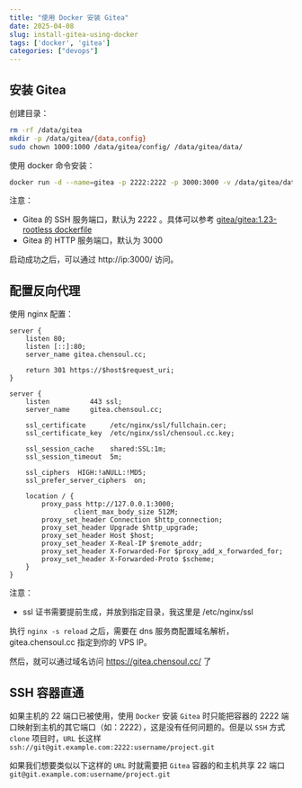 ```yaml
---
title: "使用 Docker 安装 Gitea"
date: 2025-04-08
slug: install-gitea-using-docker
tags: ['docker', 'gitea']
categories: ["devops"]
---
```


## 安装 Gitea

创建目录：

```bash
rm -rf /data/gitea
mkdir -p /data/gitea/{data,config}
sudo chown 1000:1000 /data/gitea/config/ /data/gitea/data/
```

使用 docker 命令安装：

```bash
docker run -d --name=gitea -p 2222:2222 -p 3000:3000 -v /data/gitea/data://var/lib/gitea -v /data/gitea/config://etc/gitea --restart=always gitea/gitea:1.23.7-rootless
```

注意：

- Gitea 的 SSH 服务端口，默认为 2222 。具体可以参考 [gitea/gitea:1.23-rootless dockerfile](https://hub.docker.com/layers/gitea/gitea/1.23-rootless/images/sha256-5436192de9b42c7a1b3f456a3b19d58855a5c7959077258901f2f6a3b593af95)
- Gitea 的 HTTP 服务端口，默认为 3000

启动成功之后，可以通过 http://ip:3000/ 访问。

## 配置反向代理

使用 nginx 配置：

```nginx
server {
    listen 80;
    listen [::]:80;
    server_name gitea.chensoul.cc;

    return 301 https://$host$request_uri;
}

server {
    listen          443 ssl;
    server_name     gitea.chensoul.cc;

    ssl_certificate      /etc/nginx/ssl/fullchain.cer;
    ssl_certificate_key  /etc/nginx/ssl/chensoul.cc.key;

    ssl_session_cache    shared:SSL:1m;
    ssl_session_timeout  5m;

    ssl_ciphers  HIGH:!aNULL:!MD5;
    ssl_prefer_server_ciphers  on;

    location / {
        proxy_pass http://127.0.0.1:3000;
				client_max_body_size 512M;
        proxy_set_header Connection $http_connection;
        proxy_set_header Upgrade $http_upgrade;
        proxy_set_header Host $host;
        proxy_set_header X-Real-IP $remote_addr;
        proxy_set_header X-Forwarded-For $proxy_add_x_forwarded_for;
        proxy_set_header X-Forwarded-Proto $scheme;
    }
}
```

注意：

- ssl 证书需要提前生成，并放到指定目录，我这里是 /etc/nginx/ssl

执行 `nginx -s reload` 之后，需要在 dns 服务商配置域名解析，gitea.chensoul.cc 指定到你的 VPS IP。

然后，就可以通过域名访问 https://gitea.chensoul.cc/ 了

## SSH 容器直通

如果主机的 22 端口已被使用，使用 `Docker` 安装 `Gitea` 时只能把容器的 2222 端口映射到主机的其它端口（如：2222），这是没有任何问题的。但是以 `SSH` 方式 `clone` 项目时，`URL` 长这样
`ssh://git@git.example.com:2222:username/project.git`

如果我们想要类似以下这样的 `URL` 时就需要把 `Gitea` 容器的和主机共享 22 端口
`git@git.example.com:username/project.git`

